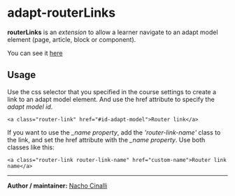 # adapt-routerLinks  

**routerLinks** is an *extension* to allow a learner navigate to an adapt model element (page, article, block or component).

You can see it [here](https://adaptlearning-no-core.web.app/#/id/eo-25)

## Usage
Use the css selector that you specified in the course settings to create a link to an adapt model element. And use the href attribute to specify the *adapt model id*.
```
<a class="router-link" href="#id-adapt-model">Router link</a>
```

If you want to use the *_name property*, add the *'router-link-name'* class to the link, and set the href attribute with the *_name property*. Use both classes like this:
```
<a class="router-link router-link-name" href="custom-name">Router link name</a>
```



----------------------------

**Author / maintainer:**  [Nacho Cinalli](https://github.com/nachocinalli/)    
